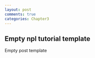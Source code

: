```yaml
---
layout: post
comments: true
categories: Chapter3
---
```


## Empty npl tutorial template

Empty post template